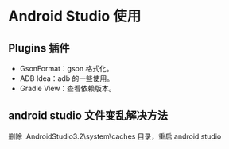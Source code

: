 # Android Studio 使用

## Plugins 插件
* GsonFormat：gson 格式化。
* ADB Idea：adb 的一些使用。
* Gradle View：查看依赖版本。

## android studio 文件变乱解决方法
删除 .AndroidStudio3.2\system\caches 目录，重启 android studio
